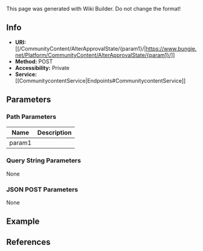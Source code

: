 <span class="wiki-builder">This page was generated with Wiki Builder. Do not change the format!</span>

## Info

* **URI:** [[/CommunityContent/AlterApprovalState/{param1}/|https://www.bungie.net/Platform/CommunityContent/AlterApprovalState/{param1}/]]
* **Method:** POST
* **Accessibility:** Private
* **Service:** [[CommunitycontentService|Endpoints#CommunitycontentService]]

## Parameters
### Path Parameters
Name | Description
---- | -----------
param1 | 

### Query String Parameters
None

### JSON POST Parameters
None

## Example


## References
